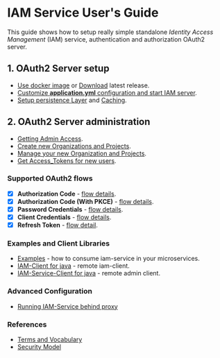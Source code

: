 # IAM Service User's Guide
This guide shows how to setup really simple standalone *Identity Access Management* (IAM) service, 
authentication and authorization OAuth2 server.

## 1. OAuth2 Server setup
* [Use docker image](https://hub.docker.com/r/jurajveverka/iam-service) or
  [Download](https://github.com/jveverka/iam-service/releases/) latest release.
* [Customize __application.yml__ configuration and start IAM server](01a-standalone-server-config.md).
* [Setup persistence Layer](01b_setup-persitence-layer.md) and [Caching](01c_setup-cache-layer.md).

## 2. OAuth2 Server administration
* [Getting Admin Access](02a-get-admin-access-token.md).
* [Create new Organizations and Projects](02b-create-organization-with-admin.md).
* [Manage your new Organization and Projects](02c-manage-organization-and-projects.md).
* [Get Access_Tokens for new users](02d-getting-access-tokens-for-new-users.md).

### Supported OAuth2 flows
* [x] __Authorization Code__ - [flow details](../oauth2/131_authorization-code-flow.md).
* [x] __Authorization Code (With PKCE)__ - [flow details](../oauth2/131_authorization-code-flow.md).
* [x] __Password Credentials__ - [flow details](../oauth2/133_password-credentials-flow.md).
* [x] __Client Credentials__ - [flow details](../oauth2/134_client-credentials-flow.md).
* [x] __Refresh Token__ - [flow detail](../oauth2/15_refresh-tokens-flow.md).

### Examples and Client Libraries
* [Examples](../../iam-examples) - how to consume iam-service in your microservices.
* [IAM-Client for java](../../iam-common/iam-client) - remote iam-client.
* [IAM-Service-Client for java](../../iam-common/iam-service-client) - remote admin client.

### Advanced Configuration
* [Running IAM-Service behind proxy](Advanced-Config-Running-Behind-Proxy.md)

### References
* [Terms and Vocabulary](Terms-and-Vocabulary.md)
* [Security Model](IAM-Service-Security-Model.md)
